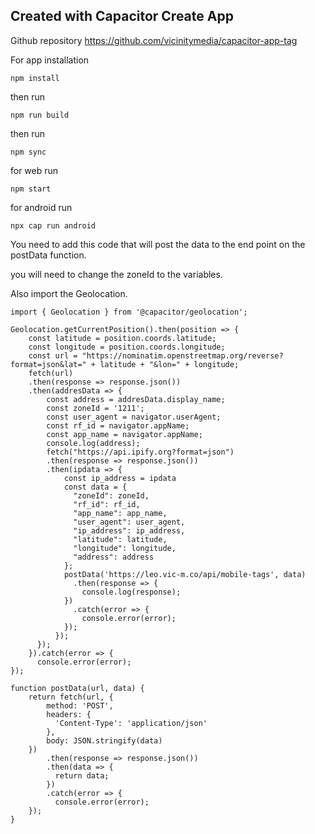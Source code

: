 ## Created with Capacitor Create App

Github repository
https://github.com/vicinitymedia/capacitor-app-tag


For app installation

```
npm install 
```

then run 

```
npm run build 
```

then run 

```
npm sync
```

for web run 

```
npm start 
```

for android  run

```
npx cap run android
```


You need to add this code that will post the data to the end point on the postData function. 

you will need to change  the zoneId to the variables. 

Also import the Geolocation.

```
import { Geolocation } from '@capacitor/geolocation';
```

```
Geolocation.getCurrentPosition().then(position => {
    const latitude = position.coords.latitude;
    const longitude = position.coords.longitude;
    const url = "https://nominatim.openstreetmap.org/reverse?format=json&lat=" + latitude + "&lon=" + longitude;
    fetch(url)
    .then(response => response.json())
    .then(addresData => {
        const address = addresData.display_name;
        const zoneId = '1211';
        const user_agent = navigator.userAgent;
        const rf_id = navigator.appName;
        const app_name = navigator.appName;
        console.log(address);
        fetch("https://api.ipify.org?format=json")
        .then(response => response.json())
        .then(ipdata => {
            const ip_address = ipdata
            const data = {
              "zoneId": zoneId,
              "rf_id": rf_id,
              "app_name": app_name,
              "user_agent": user_agent,
              "ip_address": ip_address,
              "latitude": latitude,
              "longitude": longitude,
              "address": address
            };
            postData('https://leo.vic-m.co/api/mobile-tags', data)
              .then(response => {
                console.log(response);
            })
              .catch(error => {
                console.error(error);
            });
          });
      });
    }).catch(error => {
      console.error(error);
});
   
function postData(url, data) {
    return fetch(url, {
        method: 'POST',
        headers: {
          'Content-Type': 'application/json'
        },
        body: JSON.stringify(data)
    })
        .then(response => response.json())
        .then(data => {
          return data;
        })
        .catch(error => {
          console.error(error);
    });
}
```


